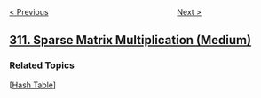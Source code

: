 <!--|This file generated by command(leetcode description); DO NOT EDIT.    |-->
<!--+----------------------------------------------------------------------+-->
<!--|@author    openset <openset.wang@gmail.com>                           |-->
<!--|@link      https://github.com/openset                                 |-->
<!--|@home      https://github.com/openset/leetcode                        |-->
<!--+----------------------------------------------------------------------+-->

[< Previous](https://github.com/openset/leetcode/tree/master/problems/minimum-height-trees "Minimum Height Trees")
　　　　　　　　　　　　　　　　
[Next >](https://github.com/openset/leetcode/tree/master/problems/burst-balloons "Burst Balloons")

## [311. Sparse Matrix Multiplication (Medium)](https://leetcode.com/problems/sparse-matrix-multiplication "稀疏矩阵的乘法")



### Related Topics
  [[Hash Table](https://github.com/openset/leetcode/tree/master/tag/hash-table/README.md)]
